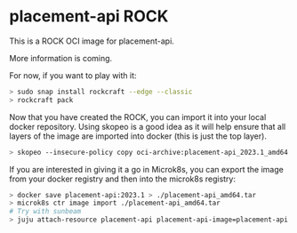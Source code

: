 # placement-api ROCK

This is a ROCK OCI image for placement-api.

More information is coming.

For now, if you want to play with it:

```bash
> sudo snap install rockcraft --edge --classic
> rockcraft pack
```

Now that you have created the ROCK, you can import it into
your local docker repository. Using skopeo is a good idea as
it will help ensure that all layers of the image are imported
into docker (this is just the top layer).

```bash
> skopeo --insecure-policy copy oci-archive:placement-api_2023.1_amd64.rock docker-daemon:placement-api:2023.1
```

If you are interested in giving it a go in Microk8s, you can
export the image from your docker registry and then into the
microk8s registry:

```bash
> docker save placement-api:2023.1 > ./placement-api_amd64.tar
> microk8s ctr image import ./placement-api_amd64.tar
# Try with sunbeam
> juju attach-resource placement-api placement-api-image=placement-api:2023.1
```
